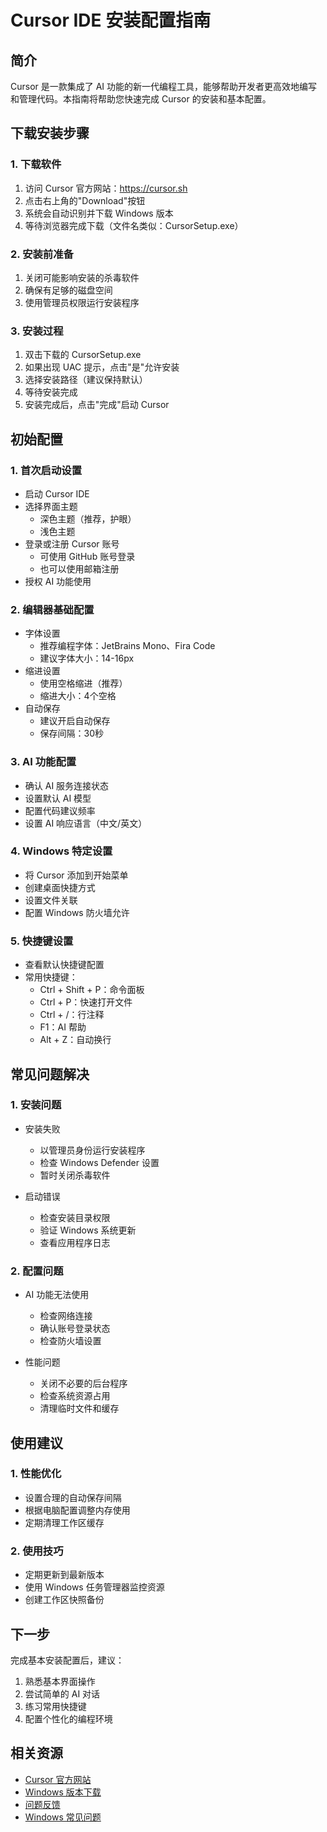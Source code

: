 # Cursor IDE 安装配置指南

## 简介
Cursor 是一款集成了 AI 功能的新一代编程工具，能够帮助开发者更高效地编写和管理代码。本指南将帮助您快速完成 Cursor 的安装和基本配置。

## 下载安装步骤

### 1. 下载软件
1. 访问 Cursor 官方网站：https://cursor.sh
2. 点击右上角的"Download"按钮
3. 系统会自动识别并下载 Windows 版本
4. 等待浏览器完成下载（文件名类似：CursorSetup.exe）

### 2. 安装前准备
1. 关闭可能影响安装的杀毒软件
2. 确保有足够的磁盘空间
3. 使用管理员权限运行安装程序

### 3. 安装过程
1. 双击下载的 CursorSetup.exe
2. 如果出现 UAC 提示，点击"是"允许安装
3. 选择安装路径（建议保持默认）
4. 等待安装完成
5. 安装完成后，点击"完成"启动 Cursor

## 初始配置

### 1. 首次启动设置
- 启动 Cursor IDE
- 选择界面主题
  - 深色主题（推荐，护眼）
  - 浅色主题
- 登录或注册 Cursor 账号
  - 可使用 GitHub 账号登录
  - 也可以使用邮箱注册
- 授权 AI 功能使用

### 2. 编辑器基础配置
- 字体设置
  - 推荐编程字体：JetBrains Mono、Fira Code
  - 建议字体大小：14-16px
- 缩进设置
  - 使用空格缩进（推荐）
  - 缩进大小：4个空格
- 自动保存
  - 建议开启自动保存
  - 保存间隔：30秒

### 3. AI 功能配置
- 确认 AI 服务连接状态
- 设置默认 AI 模型
- 配置代码建议频率
- 设置 AI 响应语言（中文/英文）

### 4. Windows 特定设置
- 将 Cursor 添加到开始菜单
- 创建桌面快捷方式
- 设置文件关联
- 配置 Windows 防火墙允许

### 5. 快捷键设置
- 查看默认快捷键配置
- 常用快捷键：
  - Ctrl + Shift + P：命令面板
  - Ctrl + P：快速打开文件
  - Ctrl + /：行注释
  - F1：AI 帮助
  - Alt + Z：自动换行

## 常见问题解决

### 1. 安装问题
- 安装失败
  - 以管理员身份运行安装程序
  - 检查 Windows Defender 设置
  - 暂时关闭杀毒软件
  
- 启动错误
  - 检查安装目录权限
  - 验证 Windows 系统更新
  - 查看应用程序日志

### 2. 配置问题
- AI 功能无法使用
  - 检查网络连接
  - 确认账号登录状态
  - 检查防火墙设置

- 性能问题
  - 关闭不必要的后台程序
  - 检查系统资源占用
  - 清理临时文件和缓存

## 使用建议

### 1. 性能优化
- 设置合理的自动保存间隔
- 根据电脑配置调整内存使用
- 定期清理工作区缓存

### 2. 使用技巧
- 定期更新到最新版本
- 使用 Windows 任务管理器监控资源
- 创建工作区快照备份

## 下一步
完成基本安装配置后，建议：
1. 熟悉基本界面操作
2. 尝试简单的 AI 对话
3. 练习常用快捷键
4. 配置个性化的编程环境

## 相关资源
- [Cursor 官方网站](https://cursor.sh)
- [Windows 版本下载](https://cursor.sh/download)
- [问题反馈](https://github.com/getcursor/cursor/issues)
- [Windows 常见问题](https://cursor.sh/docs/windows) 